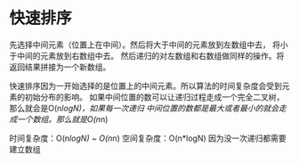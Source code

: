 # 快速排序

先选择中间元素（位置上在中间）。然后将大于中间的元素放到左数组中去，
将小于中间的元素放到右数组中去。
然后递归的对左数组和右数组做同样的操作。将返回结果拼接为一个新数组。

快速排序因为一开始选择的是位置上的中间元素。所以算法的时间复杂度会受到元素的初始分布的影响。
如果中间位置的数可以让递归过程走成一个完全二叉树，那么就会是O(n*logN)，如果每一次递归
中间位置的数都是最大或者最小的就会走成一个数组。那么就是O(n*n)

时间复杂度：O(n*logN) ~ O(n*n)
空间复杂度：O(n*logN) 因为没一次递归都需要建立数组